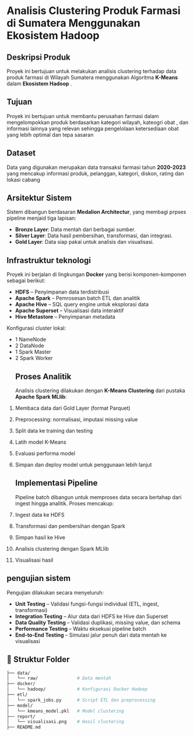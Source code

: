 # Analisis Clustering Produk Farmasi di Sumatera Menggunakan Ekosistem Hadoop
## Deskripsi Produk 
Proyek ini bertujuan untuk melakukan analisis clustering terhadap data produk farmasi di Wilayah Sumatera menggunakan Algoritma **K-Means** dalam **Ekosistem Hadoop** .
## Tujuan
Proyek ini bertujuan untuk membantu perusahan farmasi dalam mengelompokkan produk berdasarkan kategori wilayah, kateogri obat , dan informasi lainnya yang relevan sehingga pengelolaan ketersediaan obat yang lebih optimal dan tepa sasaran
## Dataset
Data yang digunakan merupakan data transaksi farmasi tahun **2020-2023** yang mencakup informasi produk, pelanggan, kategori, diskon, rating dan lokasi cabang

## Arsitektur Sistem 
Sistem dibangun berdasaran **Medalion Architectur**, yang membagi prpses pipeline menjaid tiga lapisan:
- **Bronze Layer**: Data mentah dari berbagai sumber.
- **Silver Layer**: Data hasil pembersihan, transformasi, dan integrasi.
- **Gold Layer**: Data siap pakai untuk analisis dan visualisasi.
## Infrastruktur teknologi
Proyek ini berjalan di lingkungan **Docker** yang berisi komponen-komponen sebagai berikut:

- **HDFS** – Penyimpanan data terdistribusi
- **Apache Spark** – Pemrosesan batch ETL dan analitik
- **Apache Hive** – SQL query engine untuk eksplorasi data
- **Apache Superset** – Visualisasi data interaktif
- **Hive Metastore** – Penyimpanan metadata

Konfigurasi cluster lokal:
- 1 NameNode
- 2 DataNode
- 1 Spark Master
- 2 Spark Worker
  ## Proses Analitik
  Analisis clustering dilakukan dengan **K-Means Clustering** dari pustaka **Apache Spark MLlib**:

1. Membaca data dari Gold Layer (format Parquet)
2. Preprocessing: normalisasi, imputasi missing value
3. Split data ke training dan testing
4. Latih model K-Means
5. Evaluasi performa model
6. Simpan dan deploy model untuk penggunaan lebih lanjut

   ## Implementasi Pipeline
   Pipeline batch dibangun untuk memproses data secara bertahap dari ingest hingga analitik. Proses mencakup:

1. Ingest data ke HDFS
2. Transformasi dan pembersihan dengan Spark
3. Simpan hasil ke Hive
4. Analisis clustering dengan Spark MLlib
5. Visualisasi hasil

## pengujian sistem
Pengujian dilakukan secara menyeluruh:

- **Unit Testing** – Validasi fungsi-fungsi individual (ETL, ingest, transformasi)
- **Integration Testing** – Alur data dari HDFS ke Hive dan Superset
- **Data Quality Testing** – Validasi duplikasi, missing value, dan schema
- **Performance Testing** – Waktu eksekusi pipeline batch
- **End-to-End Testing** – Simulasi jalur penuh dari data mentah ke visualisasi

## 📂 Struktur Folder

```bash
├── data/
│   └── raw/               # Data mentah
├── docker/
│   └── hadoop/            # Konfigurasi Docker Hadoop
├── etl/
│   └── spark_jobs.py      # Script ETL dan preprocessing
├── model/
│   └── kmeans_model.pkl   # Model clustering
├── report/
│   └── visualisasi.png    # Hasil clustering
├── README.md

   
  
